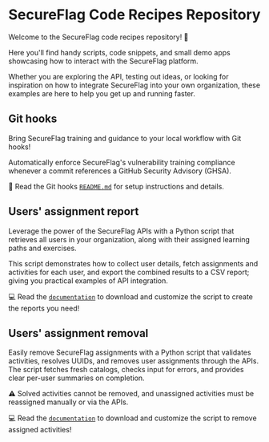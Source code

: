 # SecureFlag Code Recipes Repository

Welcome to the SecureFlag code recipes repository! 🎉

Here you'll find handy scripts, code snippets, and small demo apps showcasing how to interact with the SecureFlag platform.

Whether you are exploring the API, testing out ideas, or looking for inspiration on how to integrate SecureFlag into your own organization, these examples are here to help you get up and running faster.

## Git hooks

Bring SecureFlag training and guidance to your local workflow with Git hooks!

Automatically enforce SecureFlag's vulnerability training compliance whenever a commit references a GitHub Security Advisory (GHSA).

📖 Read the Git hooks [`README.md`](/githooks/README.md) for setup instructions and details.

## Users' assignment report

Leverage the power of the SecureFlag APIs with a Python script that retrieves all users in your organization, along with their assigned learning paths and exercises.

This script demonstrates how to collect user details, fetch assignments and activities for each user, and export the combined results to a CSV report; giving you practical examples of API integration.

💻 Read the [`documentation`](/users_assignments_report/) to download and customize the script to create the reports you need!

## Users' assignment removal

Easily remove SecureFlag assignments with a Python script that validates activities, resolves UUIDs, and removes user assignments through the APIs. 
The script fetches fresh catalogs, checks input for errors, and provides clear per-user summaries on completion.

⚠️ Solved activities cannot be removed, and unassigned activities must be reassigned manually or via the APIs.

💻 Read the [`documentation`](/remove_assigned_activities/) to download and customize the script to remove assigned activities!
